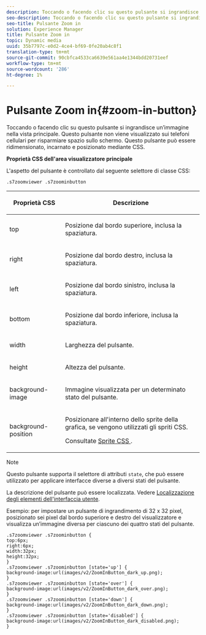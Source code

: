 ```yaml
---
description: Toccando o facendo clic su questo pulsante si ingrandisce un’immagine nella vista principale. Questo pulsante non viene visualizzato sui telefoni cellulari per risparmiare spazio sullo schermo. Questo pulsante può essere ridimensionato, incarnato e posizionato mediante CSS.
seo-description: Toccando o facendo clic su questo pulsante si ingrandisce un’immagine nella vista principale. Questo pulsante non viene visualizzato sui telefoni cellulari per risparmiare spazio sullo schermo. Questo pulsante può essere ridimensionato, incarnato e posizionato mediante CSS.
seo-title: Pulsante Zoom in
solution: Experience Manager
title: Pulsante Zoom in
topic: Dynamic media
uuid: 35b7797c-e0d2-4ce4-bf69-0fe20ab4c8f1
translation-type: tm+mt
source-git-commit: 90cbfca4533ca6639e561aa4e1344bdd20731eef
workflow-type: tm+mt
source-wordcount: '286'
ht-degree: 1%

---
```



# Pulsante Zoom in{#zoom-in-button}

Toccando o facendo clic su questo pulsante si ingrandisce un’immagine nella vista principale. Questo pulsante non viene visualizzato sui telefoni cellulari per risparmiare spazio sullo schermo. Questo pulsante può essere ridimensionato, incarnato e posizionato mediante CSS.

<!--<a id="section_061E550C1C1D4DB2BD663A898895B38C"></a>-->

**Proprietà CSS dell&#39;area visualizzatore principale**

L&#39;aspetto del pulsante è controllato dal seguente selettore di classe CSS:

```
.s7zoomviewer .s7zoominbutton
```

<table id="table_94EE3F5BBE4547C0B4943471CEE7EDE4"> 
 <thead> 
  <tr> 
   <th colname="col1" class="entry"> <p> Proprietà CSS </p> </th> 
   <th colname="col2" class="entry"> <p>Descrizione </p> </th> 
  </tr> 
 </thead>
 <tbody> 
  <tr> 
   <td colname="col1"> <p> <span class="codeph"> top  </span> </p> </td> 
   <td colname="col2"> <p>Posizione dal bordo superiore, inclusa la spaziatura. </p> </td> 
  </tr> 
  <tr> 
   <td colname="col1"> <p> <span class="codeph"> right  </span> </p> </td> 
   <td colname="col2"> <p>Posizione dal bordo destro, inclusa la spaziatura. </p> </td> 
  </tr> 
  <tr> 
   <td colname="col1"> <p> <span class="codeph"> left  </span> </p> </td> 
   <td colname="col2"> <p>Posizione dal bordo sinistro, inclusa la spaziatura. </p> </td> 
  </tr> 
  <tr> 
   <td colname="col1"> <p> <span class="codeph"> bottom  </span> </p> </td> 
   <td colname="col2"> <p>Posizione dal bordo inferiore, inclusa la spaziatura. </p> </td> 
  </tr> 
  <tr> 
   <td colname="col1"> <p> <span class="codeph"> width </span> </p> </td> 
   <td colname="col2"> <p>Larghezza del pulsante. </p> </td> 
  </tr> 
  <tr> 
   <td colname="col1"> <p> <span class="codeph"> height </span> </p> </td> 
   <td colname="col2"> <p>Altezza del pulsante. </p> </td> 
  </tr> 
  <tr> 
   <td colname="col1"> <p> <span class="codeph"> background-image  </span> </p> </td> 
   <td colname="col2"> <p>Immagine visualizzata per un determinato stato del pulsante. </p> </td> 
  </tr> 
  <tr> 
   <td colname="col1"> <p> <span class="codeph"> background-position  </span> </p> </td> 
   <td colname="col2"> <p> Posizionare all'interno dello sprite della grafica, se vengono utilizzati gli spriti CSS. </p> <p>Consultate <a href="../../../c-html5-s7-aem-asset-viewers/c-html5-flyout-viewer-20-about/c-html5-flyout-viewer-20-customizingviewer/c-html5-flyout-viewer-20-customizingviewer.md#section-0711ece44a4740168cfd7624c9010bd1" format="dita" scope="local"> Sprite CSS </a>. </p> </td> 
  </tr> 
 </tbody> 
</table>

>[!NOTE]
>
>Questo pulsante supporta il selettore di attributi `state`, che può essere utilizzato per applicare interfacce diverse a diversi stati del pulsante.

La descrizione del pulsante può essere localizzata. Vedere [Localizzazione degli elementi dell&#39;interfaccia utente](../../../c-html5-s7-aem-asset-viewers/c-html5-20-zoom-viewer-about/c-html5-20-zoom-viewer-localization.md#concept-cbfc39344c494eb7b9f6a272cff0cc74).

Esempio: per impostare un pulsante di ingrandimento di 32 x 32 pixel, posizionato sei pixel dal bordo superiore e destro del visualizzatore e visualizza un’immagine diversa per ciascuno dei quattro stati del pulsante.

```
.s7zoomviewer .s7zoominbutton { 
top:6px; 
right:6px; 
width:32px; 
height:32px; 
} 
.s7zoomviewer .s7zoominbutton [state='up'] { 
background-image:url(images/v2/ZoomInButton_dark_up.png); 
} 
.s7zoomviewer .s7zoominbutton [state='over'] {  
background-image:url(images/v2/ZoomInButton_dark_over.png); 
} 
.s7zoomviewer .s7zoominbutton [state='down'] {  
background-image:url(images/v2/ZoomInButton_dark_down.png); 
} 
.s7zoomviewer .s7zoominbutton [state='disabled'] { 
background-image:url(images/v2/ZoomInButton_dark_disabled.png); 
}
```

